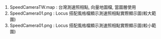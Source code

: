 
1. SpeedCameraTW.map : 台灣測速照相點, 向量地圖檔, 當圖層使用
2. SpeedCamera01.png : Locus 搭配風格檔顯示測速照相點實際顯示圖(較大範圍)
3. SpeedCamera01.png : Locus 搭配風格檔顯示測速照相點實際顯示圖(較小範圍)
